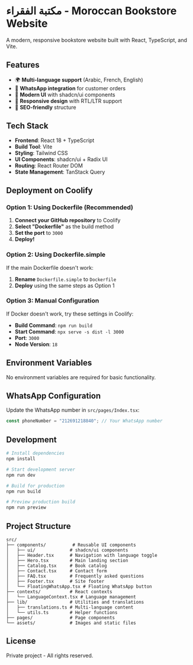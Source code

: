 # مكتبة الفقراء - Moroccan Bookstore Website

A modern, responsive bookstore website built with React, TypeScript, and Vite.

## Features

- 🌍 **Multi-language support** (Arabic, French, English)
- 📱 **WhatsApp integration** for customer orders
- 🎨 **Modern UI** with shadcn/ui components
- 📱 **Responsive design** with RTL/LTR support
- 🎯 **SEO-friendly** structure

## Tech Stack

- **Frontend**: React 18 + TypeScript
- **Build Tool**: Vite
- **Styling**: Tailwind CSS
- **UI Components**: shadcn/ui + Radix UI
- **Routing**: React Router DOM
- **State Management**: TanStack Query

## Deployment on Coolify

### Option 1: Using Dockerfile (Recommended)

1. **Connect your GitHub repository** to Coolify
2. **Select "Dockerfile"** as the build method
3. **Set the port** to `3000`
4. **Deploy!**

### Option 2: Using Dockerfile.simple

If the main Dockerfile doesn't work:

1. **Rename** `Dockerfile.simple` to `Dockerfile`
2. **Deploy** using the same steps as Option 1

### Option 3: Manual Configuration

If Docker doesn't work, try these settings in Coolify:

- **Build Command**: `npm run build`
- **Start Command**: `npx serve -s dist -l 3000`
- **Port**: `3000`
- **Node Version**: `18`

## Environment Variables

No environment variables are required for basic functionality.

## WhatsApp Configuration

Update the WhatsApp number in `src/pages/Index.tsx`:

```typescript
const phoneNumber = "212691218840"; // Your WhatsApp number
```

## Development

```bash
# Install dependencies
npm install

# Start development server
npm run dev

# Build for production
npm run build

# Preview production build
npm run preview
```

## Project Structure

```
src/
├── components/          # Reusable UI components
│   ├── ui/             # shadcn/ui components
│   ├── Header.tsx      # Navigation with language toggle
│   ├── Hero.tsx        # Main landing section
│   ├── Catalog.tsx     # Book catalog
│   ├── Contact.tsx     # Contact form
│   ├── FAQ.tsx         # Frequently asked questions
│   ├── Footer.tsx      # Site footer
│   └── FloatingWhatsApp.tsx # Floating WhatsApp button
├── contexts/           # React contexts
│   └── LanguageContext.tsx # Language management
├── lib/                # Utilities and translations
│   ├── translations.ts # Multi-language content
│   └── utils.ts        # Helper functions
├── pages/              # Page components
└── assets/             # Images and static files
```

## License

Private project - All rights reserved.
